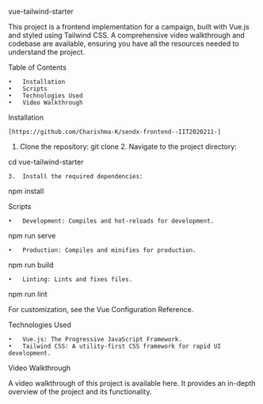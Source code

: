 
vue-tailwind-starter

This project is a frontend implementation for a campaign, built with Vue.js and styled using Tailwind CSS. A comprehensive video walkthrough and codebase are available, ensuring you have all the resources needed to understand the project.

Table of Contents

	•	Installation
	•	Scripts
	•	Technologies Used
	•	Video Walkthrough

Installation

	[https://github.com/Charishma-K/sendx-frontend--IIT2020211-]


1.	Clone the repository: git clone 
	2.	Navigate to the project directory:

cd vue-tailwind-starter

	3.	Install the required dependencies:

npm install

Scripts

	•	Development: Compiles and hot-reloads for development.

npm run serve


	•	Production: Compiles and minifies for production.

npm run build


	•	Linting: Lints and fixes files.

npm run lint



For customization, see the Vue Configuration Reference.

Technologies Used

	•	Vue.js: The Progressive JavaScript Framework.
	•	Tailwind CSS: A utility-first CSS framework for rapid UI development.

Video Walkthrough

A video walkthrough of this project is available here. It provides an in-depth overview of the project and its functionality.
